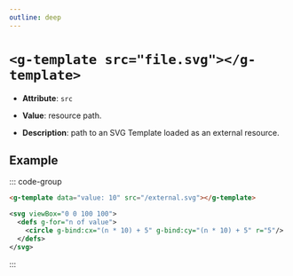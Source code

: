 ```yaml
---
outline: deep
---
```


# `<g-template src="file.svg"></g-template>` 

- **Attribute**: `src`

- **Value**: resource path.

- **Description**: path to an SVG Template loaded as an external resource.

## Example

::: code-group

```html
<g-template data="value: 10" src="/external.svg"></g-template>
```

```svg
<svg viewBox="0 0 100 100">
  <defs g-for="n of value">
    <circle g-bind:cx="(n * 10) + 5" g-bind:cy="(n * 10) + 5" r="5"/>
  </defs>
</svg>
```

:::

<g-template data="value: 10" src="/external.svg"></g-template>
